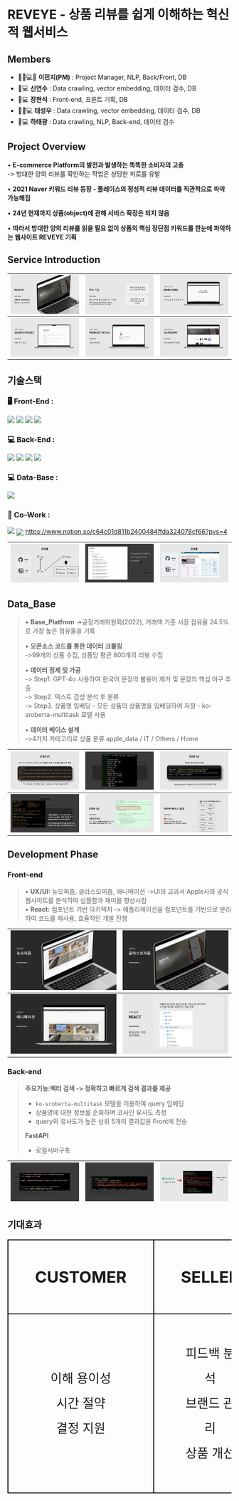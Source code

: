 # REVEYE - 상품 리뷰를 쉽게 이해하는 혁신적 웹서비스
  
  
  
**Members**
  -
- 🌟👩💻🌟 **이민지(PM)** : Project Manager, NLP, Back/Front, DB
- 🧑💻 **신연수** : Data crawling, vector embedding, 데이터 검수, DB
- 🧑💻 **장현석** : Front-end, 프론트 기획, DB
- 👨‍🦱💻 **태성우** : Data crawling, vector embedding, 데이터 검수, DB
- 🧑💻 **하태광** : Data crawling, NLP, Back-end, 데이터 검수



**Project Overview**
  -
• **E-commerce Platform의 발전과 발생하는 똑똑한 소비자의 고충**  
-> 방대한 양의 리뷰를 확인하는 작업은 상당한 피로를 유발
    
• **2021 Naver 키워드 리뷰 등장 - 플레이스의 정성적 리뷰 데이터를 직관적으로 파악 가능해짐**

• **24년 현재까지 상품(object)에 관해 서비스 확장은 되지 않음**

• **따라서 방대한 양의 리뷰를 읽을 필요 없이 상품의 핵심 장단점 키워드를 한눈에 파악하는 웹사이트 REVEYE 기획**

**Service Introduction**
  -

| ![이미지1](https://github.com/OSP-PJ/RevKeyRec/blob/feature-sw/image/1.jpg) | ![이미지2](https://github.com/OSP-PJ/RevKeyRec/blob/feature-sw/image/2.jpg) | ![이미지3](https://github.com/OSP-PJ/RevKeyRec/blob/feature-sw/image/3.jpg) |
|----------------------------------|----------------------------------|----------------------------------|
| ![이미지4](https://github.com/OSP-PJ/RevKeyRec/blob/feature-sw/image/4.jpg) | ![이미지5](https://github.com/OSP-PJ/RevKeyRec/blob/feature-sw/image/5.jpg) | ![이미지6](https://github.com/OSP-PJ/RevKeyRec/blob/feature-sw/image/6.jpg) |




**기술스택**
  -

### 🖥️ Front-End :
<img src="https://img.shields.io/badge/React-61DAFB?style=for-the-badge&logo=React&logoColor=white"> <img src="https://img.shields.io/badge/javascript-F7DF1E?style=for-the-badge&logo=javascript&logoColor=white">
<img src="https://img.shields.io/badge/html5-E34F26?style=for-the-badge&logo=html5&logoColor=white">
<img src="https://img.shields.io/badge/CSS3-1572B6?style=for-the-badge&logo=CSS3&logoColor=white">

### 💻 Back-End :
<img src="https://img.shields.io/badge/python-3776AB?style=for-the-badge&logo=python&logoColor=white"> <img src="https://img.shields.io/badge/fastapi-009688?style=for-the-badge&logo=fastapi&logoColor=white">
<img src="https://img.shields.io/badge/huggingface-FFD21E?style=for-the-badge&logo=huggingface-&logoColor=white">
<img src="https://img.shields.io/badge/OpenAI-412991?style=for-the-badge&logo=GPT-4o&logoColor=white">
### 💻 Data-Base :
<img src="https://img.shields.io/badge/firebase-DD2C00?style=for-the-badge&logo=firebase&logoColor=white">  

### 🤝 Co-Work :
<img src="https://img.shields.io/badge/github-181717?style=for-the-badge&logo=github&logoColor=white"> <img src="https://img.shields.io/badge/notion-000000?style=for-the-badge&logo=notion&logoColor=white" style="vertical-align: middle; display: inline;"> <a href="https://www.notion.so/c64c01d811b2400484ffda324078cf66?pvs=4">https://www.notion.so/c64c01d811b2400484ffda324078cf66?pvs=4</a>

| ![이미지1](https://github.com/OSP-PJ/RevKeyRec/blob/feature-sw/image/%EC%8A%AC%EB%9D%BC%EC%9D%B4%EB%93%9C17.JPG) | ![이미지2](https://github.com/OSP-PJ/RevKeyRec/blob/feature-sw/image/%EC%8A%AC%EB%9D%BC%EC%9D%B4%EB%93%9C18.JPG) | ![이미지3](https://github.com/OSP-PJ/RevKeyRec/blob/feature-sw/image/%EC%8A%AC%EB%9D%BC%EC%9D%B4%EB%93%9C19.JPG) |
|----------------------------------|----------------------------------|----------------------------------|



**Data_Base**
  -

>• **Base_Platfrom**
>->공정거래위원회(2022), 거래액 기준 시장 점유율 24.5%로 가장 높은 점유율을 기록
>
>• **오픈소스 코드를 통한 데이터 크롤링**  
>->99개의 상품 수집, 상품당 평균 800개의 리뷰 수집
>
>• **데이터 정제 및 가공**  
>-> Step1. GPT-4o 사용하여 한국어 문장의 불용어 제거 및 문장의 핵심 어구 추출  
>-> Step2. 텍스트 감성 분석 후 분류  
>-> Step3. 상품명 임베딩 - 모든 상품의 상품명을 임베딩하여 저장 - ko-sroberta-multitask 모델 사용
>
>• **데이터 베이스 설계**  
>->4가지 카테고리로 상품 분류 apple_data / IT / Others / Home



| ![이미지1](https://github.com/OSP-PJ/RevKeyRec/blob/feature-sw/image/gpt%EB%B6%88%EC%9A%A9%EC%96%B4%EC%B2%98%EB%A6%AC.jpg) | ![이미지2](https://github.com/OSP-PJ/RevKeyRec/blob/feature-sw/image/%EC%8A%AC%EB%9D%BC%EC%9D%B4%EB%93%9C26.JPG) | ![이미지3](https://github.com/OSP-PJ/RevKeyRec/blob/feature-sw/image/%EC%8A%AC%EB%9D%BC%EC%9D%B4%EB%93%9C27.JPG) |
|----------------------------------|----------------------------------|----------------------------------|
| ![이미지4](https://github.com/OSP-PJ/RevKeyRec/blob/feature-sw/image/%EC%8A%AC%EB%9D%BC%EC%9D%B4%EB%93%9C28.JPG) | ![이미지5](https://github.com/OSP-PJ/RevKeyRec/blob/feature-sw/image/%EC%8A%AC%EB%9D%BC%EC%9D%B4%EB%93%9C29.JPG) | ![이미지5](https://github.com/OSP-PJ/RevKeyRec/blob/feature-sw/image/%EC%8A%AC%EB%9D%BC%EC%9D%B4%EB%93%9C31.JPG) |



**Development Phase**
  -

### Front-end
>• **UX/UI:** 뉴모피즘, 글라스모피즘, 애니메이션
>  ->UI의 교과서 Apple사의 공식 웹사이트를 분석하여 심플함과 재미를 향상시킴  
>• **React:** 컴포넌트 기반 아키텍처 -> 애플리케이션을 컴포넌트를 기반으로 분리하여 코드를 재사용, 효율적인 개발 진행  

| ![이미지1](https://github.com/OSP-PJ/RevKeyRec/blob/feature-sw/image/%EC%8A%AC%EB%9D%BC%EC%9D%B4%EB%93%9C35.JPG) | ![이미지2](https://github.com/OSP-PJ/RevKeyRec/blob/feature-sw/image/%EC%8A%AC%EB%9D%BC%EC%9D%B4%EB%93%9C36.JPG) |
|----------------------------------|----------------------------------|
| ![이미지3](https://github.com/OSP-PJ/RevKeyRec/blob/feature-sw/image/%EC%8A%AC%EB%9D%BC%EC%9D%B4%EB%93%9C37.JPG) | ![이미지4](https://github.com/OSP-PJ/RevKeyRec/blob/feature-sw/image/%EC%8A%AC%EB%9D%BC%EC%9D%B4%EB%93%9C38.JPG) |


### Back-end
> **주요기능:벡터 검색 -> 정확하고 빠르게 검색 결과를 제공**  
> - `ko-sroberta-multitask` 모델을 이용하여 query 임베딩  
> - 상품명에 대한 정보를 순회하며 코사인 유사도 측정  
> - query와 유사도가 높은 상위 5개의 결과값을 Front에 전송
>
> **FastAPI**
> - 로컬서버구축

| ![이미지1](https://github.com/OSP-PJ/RevKeyRec/blob/feature-sw/image/%EC%8A%AC%EB%9D%BC%EC%9D%B4%EB%93%9C41.JPG) | ![이미지2](https://github.com/OSP-PJ/RevKeyRec/blob/feature-sw/image/%EC%8A%AC%EB%9D%BC%EC%9D%B4%EB%93%9C42.JPG) | ![이미지3](https://github.com/OSP-PJ/RevKeyRec/blob/feature-sw/image/%EC%8A%AC%EB%9D%BC%EC%9D%B4%EB%93%9C43.JPG) |
|----------------------------------|----------------------------------|----------------------------------|


## 기대효과


  
<table style="border-collapse: collapse; width: 100%; text-align: center; margin: 20px auto; table-layout: fixed;">
  <tr>
    <th style="border: 2px solid #000; padding: 60px; font-size: 36px;">CUSTOMER</th>
    <th style="border: 2px solid #000; padding: 60px; font-size: 36px;">SELLER</th>
  </tr>
  <tr>
    <td style="border: 2px solid #000; padding: 60px; font-size: 28px; line-height: 2;">
      이해 용이성<br>
      시간 절약<br>
      결정 지원
    </td>
    <td style="border: 2px solid #000; padding: 60px; font-size: 28px; line-height: 2;">
      피드백 분석<br>
      브랜드 관리<br>
      상품 개선
    </td>
  </tr>
</table>



